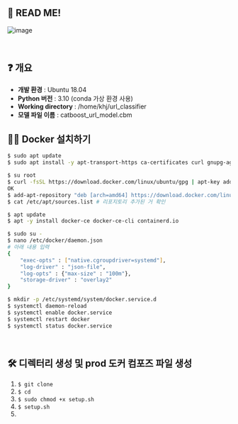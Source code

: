 ## 🙌 READ ME!
![image](https://github.com/user-attachments/assets/783ff7c0-aaa5-41f4-ba4b-2cf9b7b4243d)

<br>

## ❓ 개요  
- **개발 환경** :   Ubuntu 18.04
- **Python 버전** : 3.10 (conda 가상 환경 사용)
- **Working directory** : /home/khj/url_classifier
- **모델 파일 이름** : catboost_url_model.cbm

## 🙋‍♀️ Docker 설치하기   
```bash
$ sudo apt update
$ sudo apt install -y apt-transport-https ca-certificates curl gnupg-agent software-properties-common

$ su root
$ curl -fsSL https://download.docker.com/linux/ubuntu/gpg | apt-key add -
OK
$ add-apt-repository "deb [arch=amd64] https://download.docker.com/linux/ubuntu $(lsb_release -cs) stable"
$ cat /etc/apt/sources.list # 리포지토리 추가된 거 확인

$ apt update
$ apt -y install docker-ce docker-ce-cli containerd.io

$ sudo su -
$ nano /etc/docker/daemon.json
# 아래 내용 입력
{
    "exec-opts" : ["native.cgroupdriver=systemd"],
    "log-driver" : "json-file",
    "log-opts" : {"max-size" : "100m"},
    "storage-driver" : "overlay2"
}

$ mkdir -p /etc/systemd/system/docker.service.d
$ systemctl daemon-reload
$ systemctl enable docker.service
$ systemctl restart docker
$ systemctl status docker.service
```
<br>

## 🛠 디렉터리 생성 및 prod 도커 컴포즈 파일 생성
1. `$ git clone ` 
2. `$ cd `   
3. `$ sudo chmod +x setup.sh`
4. `$ setup.sh`
5.  ` `
